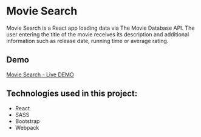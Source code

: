# Movie Search

Movie Search is a React app loading data via The Movie Database API. The user entering the title of the movie receives its description and additional information such as release date, running time or average rating.

## Demo

[Movie Search - Live DEMO](https://karoczerwinska.github.io/Movie_Search/)

## Technologies used in this project:

- React
- SASS
- Bootstrap
- Webpack

